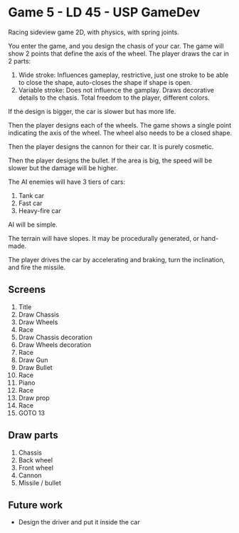 # Game 5 - LD 45 - USP GameDev

Racing sideview game 2D, with physics, with spring joints.

You enter the game, and you design the chasis of your car. The game will show 2 points that define the axis of the wheel. The player draws the car in 2 parts:

1. Wide stroke: Influences gameplay, restrictive, just one stroke to be able to close the shape, auto-closes the shape if shape is open.
2. Variable stroke: Does not influence the gamplay. Draws decorative details to the chasis. Total freedom to the player, different colors.

If the design is bigger, the car is slower but has more life.

Then the player designs each of the wheels. The game shows a single point indicating the axis of the wheel. The wheel also needs to be a closed shape.

Then the player designs the cannon for their car. It is purely cosmetic.

Then the player designs the bullet. If the area is big, the speed will be slower but the damage will be higher.

The AI enemies will have 3 tiers of cars:

1. Tank car
2. Fast car
3. Heavy-fire car

AI will be simple.

The terrain will have slopes. It may be procedurally generated, or hand-made.

The player drives the car by accelerating and braking, turn the inclination, and fire the missile.

## Screens

1. Title
2. Draw Chassis
3. Draw Wheels
4. Race
5. Draw Chassis decoration
6. Draw Wheels decoration
7. Race
8. Draw Gun
9. Draw Bullet
10. Race
11. Piano
12. Race
13. Draw prop
14. Race
15. GOTO 13

## Draw parts

1. Chassis
2. Back wheel
3. Front wheel
4. Cannon
5. Missile / bullet

## Future work

- Design the driver and put it inside the car



